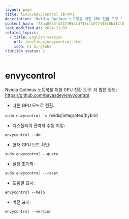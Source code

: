 ```yaml
---
layout: page
title: linux/envycontrol (한국어)
description: "Nvidia Optimus 노트북을 위한 GPU 전환 도구."
content_hash: f73aa8244fd337495314715cfb0f744160b312f8
last_modified_at: 2024-11-09
related_topics:
  - title: English version
    url: /en/linux/envycontrol.html
    icon: bi bi-globe
tldri18n_status: 2
---
```

# envycontrol

Nvidia Optimus 노트북을 위한 GPU 전환 도구.
더 많은 정보: <https://github.com/bayasdev/envycontrol>.

- 다른 GPU 모드로 전환:

`sudo envycontrol -s `<span class="tldr-var badge badge-pill bg-dark-lm bg-white-dm text-white-lm text-dark-dm font-weight-bold">nvidia|integrated|hybrid</span>

- 디스플레이 관리자 수동 지정:

`envycontrol --dm`

- 현재 GPU 모드 확인:

`sudo envycontrol --query`

- 설정 초기화:

`sudo envycontrol --reset`

- 도움말 표시:

`envycontrol --help`

- 버전 표시:

`envycontrol --version`

